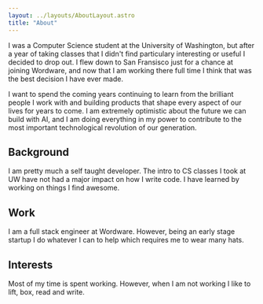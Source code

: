 ```yaml
---
layout: ../layouts/AboutLayout.astro
title: "About"
---
```


I was a Computer Science student at the University of Washington, but after a year of taking classes that
I didn't find particulary interesting or useful I decided to drop out. I flew down to San Fransisco just for a chance at joining Wordware, and now that I am working there full time I think that was the best decision I have ever made.

I want to spend the coming years continuing to learn from the brilliant people I work with and building products that shape every aspect of our lives for years to come. I am extremely optimistic about the future we can build with AI, and I am doing everything in my power to contribute to the most important technological revolution of our generation.

## Background

I am pretty much a self taught developer. The intro to CS classes I took at UW have not had a major impact
on how I write code. I have learned by working on things I find awesome.

## Work

I am a full stack engineer at Wordware. However, being an early stage startup I do whatever I can to help
which requires me to wear many hats.

## Interests

Most of my time is spent working. However, when I am not working I like to lift, box, read and write.

